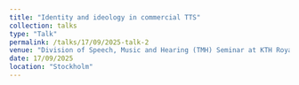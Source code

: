 ```yaml
---
title: "Identity and ideology in commercial TTS"
collection: talks
type: "Talk"
permalink: /talks/17/09/2025-talk-2
venue: "Division of Speech, Music and Hearing (TMH) Seminar at KTH Royal Institute of Technology"
date: 17/09/2025
location: "Stockholm"
---
```

